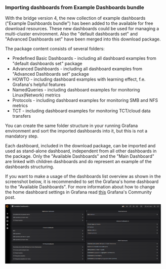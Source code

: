 ### Importing dashboards from Example Dashboards bundle

With the bridge version 4, the new collection of example dashboards ("Example Dashboards bundle") has been added to the available for free download resources. These new dashboards could be used for managing a multi-cluster environment. Also the "default dashboards set" and  "Advanced Dashboards set"  have been merged into this download package.



The package content consists of several folders:

- Predefined Basic Dashboards - including all dashboard examples from "default dashboards set" package
- Advanced Dashboards -  including all dashboard examples from "Advanced Dashboards set" package
- HOWTO - including dashboard examples with learning effect, f.e. Grafana's helpful features
- NamedQueries - including dashboard examples for monitoring Linux(Network) metrics
- Protocols - including dashboard examples for monitoring SMB and NFS metrics
- TCT - including dashboard examples for monitoring TCT/cloud data transfers

You can create the same folder structure in your running Grafana environment and sort the imported dashboards into it, but this is not a mandatory step.



Each dashboard, included in the download package, can be imported and used as stand-alone dashboard, independent from all other dashboards in the package.  Only the "Available Dashboards" and the "Main Dashboard" are linked with children dashboards and do represent an example of the dashboards structuring.



If you want to make a usage of the dashboards list overview as shown in the screenshot below, it is recommended to set the Grafana's home dashboard to the "Available Dashboards". For more information about how to change the home dashboard settings in Grafana read [this](https://community.grafana.com/t/change-home-dashboard/7441) Grafana's Community post.

![](AvailableDashboards.PNG)
